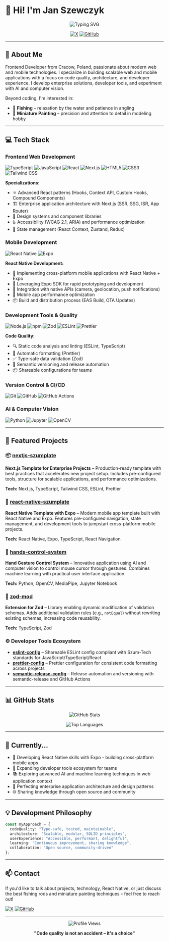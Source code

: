 # 👋 Hi! I'm Jan Szewczyk

<div align="center">
  
  ![Typing SVG](https://readme-typing-svg.herokuapp.com?font=Fira+Code&weight=600&size=28&pause=1000&color=2E9EF7&center=true&vCenter=true&width=600&lines=Frontend+Developer;TypeScript+%26+React+Enthusiast;React+Native+Developer;Open+Source+Contributor;AI+%26+Computer+Vision+Explorer)
  
  [![X](https://img.shields.io/badge/X-@DzikiSzumrak-000000?style=for-the-badge&logo=x&logoColor=white)](https://x.com/DzikiSzumrak)
  [![GitHub](https://img.shields.io/badge/GitHub-JanSzewczyk-181717?style=for-the-badge&logo=github)](https://github.com/JanSzewczyk)
  
</div>

---

## 🚀 About Me

Frontend Developer from Cracow, Poland, passionate about modern web and mobile technologies. I specialize in building scalable web and mobile applications with a focus on code quality, architecture, and developer experience. I develop enterprise solutions, developer tools, and experiment with AI and computer vision.

Beyond coding, I'm interested in:
- 🎣 **Fishing** – relaxation by the water and patience in angling
- 🎨 **Miniature Painting** – precision and attention to detail in modeling hobby

---

## 💻 Tech Stack

### Frontend Web Development
![TypeScript](https://img.shields.io/badge/TypeScript-3178C6?style=for-the-badge&logo=typescript&logoColor=white)
![JavaScript](https://img.shields.io/badge/JavaScript-F7DF1E?style=for-the-badge&logo=javascript&logoColor=black)
![React](https://img.shields.io/badge/React-61DAFB?style=for-the-badge&logo=react&logoColor=black)
![Next.js](https://img.shields.io/badge/Next.js-000000?style=for-the-badge&logo=next.js&logoColor=white)
![HTML5](https://img.shields.io/badge/HTML5-E34F26?style=for-the-badge&logo=html5&logoColor=white)
![CSS3](https://img.shields.io/badge/CSS3-1572B6?style=for-the-badge&logo=css3&logoColor=white)
![Tailwind CSS](https://img.shields.io/badge/Tailwind_CSS-38B2AC?style=for-the-badge&logo=tailwind-css&logoColor=white)

**Specializations:**
- ⚛️ Advanced React patterns (Hooks, Context API, Custom Hooks, Compound Components)
- 🏗️ Enterprise application architecture with Next.js (SSR, SSG, ISR, App Router)
- 🎨 Design systems and component libraries
- ♿ Accessibility (WCAG 2.1, ARIA) and performance optimization
- 🔄 State management (React Context, Zustand, Redux)

### Mobile Development
![React Native](https://img.shields.io/badge/React_Native-20232A?style=for-the-badge&logo=react&logoColor=61DAFB)
![Expo](https://img.shields.io/badge/Expo-000020?style=for-the-badge&logo=expo&logoColor=white)

**React Native Development:**
- 📱 Implementing cross-platform mobile applications with React Native + Expo
- 🚀 Leveraging Expo SDK for rapid prototyping and development
- 🔧 Integration with native APIs (camera, geolocation, push notifications)
- 🎯 Mobile app performance optimization
- 📦 Build and distribution process (EAS Build, OTA Updates)

### Development Tools & Quality
![Node.js](https://img.shields.io/badge/Node.js-339933?style=for-the-badge&logo=node.js&logoColor=white)
![npm](https://img.shields.io/badge/npm-CB3837?style=for-the-badge&logo=npm&logoColor=white)
![Zod](https://img.shields.io/badge/Zod-3E67B1?style=for-the-badge&logo=zod&logoColor=white)
![ESLint](https://img.shields.io/badge/ESLint-4B32C3?style=for-the-badge&logo=eslint&logoColor=white)
![Prettier](https://img.shields.io/badge/Prettier-F7B93E?style=for-the-badge&logo=prettier&logoColor=black)

**Code Quality:**
- 🔍 Static code analysis and linting (ESLint, TypeScript)
- 💅 Automatic formatting (Prettier)
- ✅ Type-safe data validation (Zod)
- 🤖 Semantic versioning and release automation
- 📦 Shareable configurations for teams

### Version Control & CI/CD
![Git](https://img.shields.io/badge/Git-F05032?style=for-the-badge&logo=git&logoColor=white)
![GitHub](https://img.shields.io/badge/GitHub-181717?style=for-the-badge&logo=github&logoColor=white)
![GitHub Actions](https://img.shields.io/badge/GitHub_Actions-2088FF?style=for-the-badge&logo=github-actions&logoColor=white)

### AI & Computer Vision
![Python](https://img.shields.io/badge/Python-3776AB?style=for-the-badge&logo=python&logoColor=white)
![Jupyter](https://img.shields.io/badge/Jupyter-F37626?style=for-the-badge&logo=jupyter&logoColor=white)
![OpenCV](https://img.shields.io/badge/OpenCV-5C3EE8?style=for-the-badge&logo=opencv&logoColor=white)

---

## 🎯 Featured Projects

### 📦 [nextjs-szumplate](https://github.com/JanSzewczyk/nextjs-szumplate)
**Next.js Template for Enterprise Projects** – Production-ready template with best practices that accelerates new project setup. Includes pre-configured tools, structure for scalable applications, and performance optimizations.

**Tech:** Next.js, TypeScript, Tailwind CSS, ESLint, Prettier

### 📱 [react-native-szumplate](https://github.com/JanSzewczyk/react-native-szumplate)
**React Native Template with Expo** – Modern mobile app template built with React Native and Expo. Features pre-configured navigation, state management, and development tools to jumpstart cross-platform mobile projects.

**Tech:** React Native, Expo, TypeScript, React Navigation

### 🤖 [hands-control-system](https://github.com/JanSzewczyk/hands-control-system)
**Hand Gesture Control System** – Innovative application using AI and computer vision to control mouse cursor through gestures. Combines machine learning with practical user interface application.

**Tech:** Python, OpenCV, MediaPipe, Jupyter Notebook

### 🔧 [zod-mod](https://github.com/JanSzewczyk/zod-mod)
**Extension for Zod** – Library enabling dynamic modification of validation schemas. Adds additional validation rules (e.g., `notEqual`) without rewriting existing schemas, increasing code reusability.

**Tech:** TypeScript, Zod

### ⚙️ Developer Tools Ecosystem
- **[eslint-config](https://github.com/JanSzewczyk/eslint-config)** – Shareable ESLint config compliant with Szum-Tech standards for JavaScript/TypeScript/React
- **[prettier-config](https://github.com/JanSzewczyk/prettier-config)** – Prettier configuration for consistent code formatting across projects
- **[semantic-release-config](https://github.com/JanSzewczyk/semantic-release-config)** – Release automation and versioning with semantic-release and GitHub Actions

---

## 📊 GitHub Stats

<div align="center">
  
  ![GitHub Stats](https://github-readme-stats.vercel.app/api?username=JanSzewczyk&show_icons=true&theme=tokyonight&hide_border=true&count_private=true)
  
  ![Top Languages](https://github-readme-stats.vercel.app/api/top-langs/?username=JanSzewczyk&layout=compact&theme=tokyonight&hide_border=true)
  
</div>

---

## 🌱 Currently...

- 📱 Developing React Native skills with Expo - building cross-platform mobile apps
- 🔨 Expanding developer tools ecosystem for teams
- 📚 Exploring advanced AI and machine learning techniques in web application context
- 🎯 Perfecting enterprise application architecture and design patterns
- 🌐 Sharing knowledge through open source and community

---

## 💡 Development Philosophy

```typescript
const myApproach = {
  codeQuality: "Type-safe, tested, maintainable",
  architecture: "Scalable, modular, SOLID principles",
  userExperience: "Accessible, performant, delightful",
  learning: "Continuous improvement, sharing knowledge",
  collaboration: "Open source, community-driven"
};
```

---

## 📫 Contact

If you'd like to talk about projects, technology, React Native, or just discuss the best fishing rods and miniature painting techniques – feel free to reach out!

[![X](https://img.shields.io/badge/X-@DzikiSzumrak-000000?style=for-the-badge&logo=x&logoColor=white)](https://x.com/DzikiSzumrak)
[![GitHub](https://img.shields.io/badge/GitHub-JanSzewczyk-181717?style=for-the-badge&logo=github)](https://github.com/JanSzewczyk)

---

<div align="center">
  
  ![Profile Views](https://komarev.com/ghpvc/?username=JanSzewczyk&color=2e9ef7&style=for-the-badge)
  
  **"Code quality is not an accident – it's a choice"**
  
</div>
